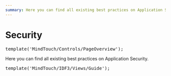 ```yaml
---
summary: Here you can find all existing best practices on Application Security.
---
```


# Security

<pre class="script">
template('MindTouch/Controls/PageOverview');
</pre>

Here you can find all existing best practices on Application Security.

<pre class="script">
template('MindTouch/IDF3/Views/Guide');
</pre>
